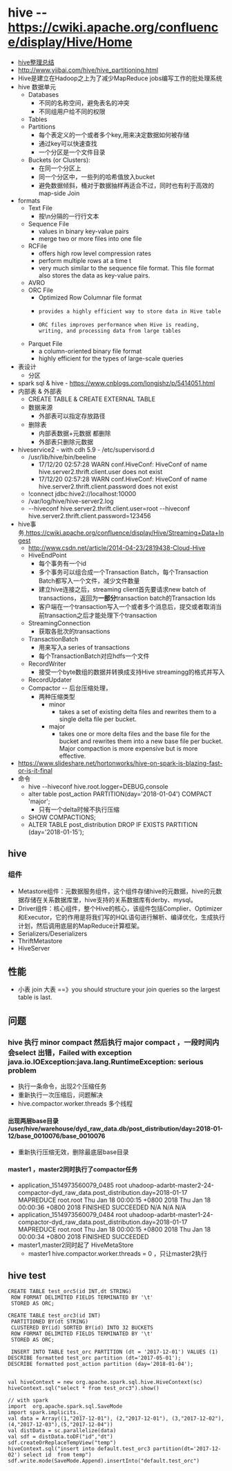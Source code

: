 #	hive -- https://cwiki.apache.org/confluence/display/Hive/Home
*   [hive整理总结](http://www.bijishequ.com/detail/566762?p=)
*   http://www.yiibai.com/hive/hive_partitioning.html
*	Hive是建立在Hadoop之上为了减少MapReduce jobs编写工作的批处理系统
*   hive 数据单元
    -   Databases
        +   不同的名称空间，避免表名的冲突
        +   不同组用户给不同的权限
    -   Tables
    -   Partitions
        +   每个表定义的一个或者多个key,用来决定数据如何被存储
        +   通过key可以快速查找
        +   一个分区是一个文件目录
    -   Buckets (or Clusters):
        +   在同一个分区上
        +   同一个分区中，一些列的哈希值放入bucket
        +   避免数据倾斜，桶对于数据抽样再适合不过，同时也有利于高效的map-side Join
*   formats
    -   Text File
        +   按\n分隔的一行行文本
    -   Sequence File
        +    values in binary key-value pairs
        +    merge two or more files into one file
    -   RCFile
        +   offers high row level compression rates
        +    perform multiple rows at a time t
        +    very much similar to the sequence file format. This file format also stores the data as key-value pairs.
    -   AVRO
    -   ORC File
        +    Optimized Row Columnar file format
        +     provides a highly efficient way to store data in Hive table
        +     ORC files improves performance when Hive is reading, writing, and processing data from large tables
    -   Parquet File
        +    a column-oriented binary file format
        +    highly efficient for the types of large-scale queries
*   表设计
	*	分区
*    spark sql & hive 
    -    https://www.cnblogs.com/longjshz/p/5414051.html
*   内部表 & 外部表
    -   CREATE  TABLE  & CREATE EXTERNAL TABLE 
    -   数据来源
        +   外部表可以指定存放路径
    -   删除表
        +   内部表数据+元数据 都删除
        +   外部表只删除元数据
*   hiveservice2  - with cdh 5.9 - /etc/supervisord.d
    -   /usr/lib/hive/bin/beeline
        +   17/12/20 02:57:28 WARN conf.HiveConf: HiveConf of name hive.server2.thrift.client.user does not exist
        +   17/12/20 02:57:28 WARN conf.HiveConf: HiveConf of name hive.server2.thrift.client.password does not exist
    -   !connect jdbc:hive2://localhost:10000
    -   /var/log/hive/hive-server2.log
    -   --hiveconf hive.server2.thrift.client.user=root  --hiveconf hive.server2.thrift.client.password=123456
*   hive事务,https://cwiki.apache.org/confluence/display/Hive/Streaming+Data+Ingest
    -   http://www.csdn.net/article/2014-04-23/2819438-Cloud-Hive
    *   HiveEndPoint
        +   每个事务有一个id
        +   多个事务可以组合成一个Transaction Batch，每个Transaction Batch都写入一个文件，减少文件数量
        +   建立hive连接之后，streaming client首先要请求new batch of transactions，返回为**一部分**transaction batch的Transaction Ids 
        +   客户端在一个transaction写入一个或者多个消息后，提交或者取消当前transaction之后才能处理下个transaction
    *   StreamingConnection
        -   获取各批次的transactions
    *   TransactionBatch
        -   用来写入a series of transactions
        -   每个TransactionBatch对应hdfs一个文件
    *   RecordWriter
        -   接受一个byte数组的数据并转换成支持Hive streamingg的格式并写入
    *   RecordUpdater
    *   Compactor -- 后台压缩处理，
        -   两种压缩类型
            +   minor
                *   takes a set of existing delta files and rewrites them to a single delta file per bucket.
            +   major
                *   takes one or more delta files and the base file for the bucket and rewrites them into a new base file per bucket.  Major compaction is more expensive but is more effective.
*   https://www.slideshare.net/hortonworks/hive-on-spark-is-blazing-fast-or-is-it-final
*   命令
    -   hive --hiveconf hive.root.logger=DEBUG,console  
    -   alter table post_action PARTITION(day='2018-01-04') COMPACT 'major';
        +   只有一个delta时候不执行压缩
    -   SHOW COMPACTIONS;
    -   ALTER TABLE post_distribution DROP IF EXISTS PARTITION (day='2018-01-15');

## hive
### 组件
*   Metastore组件：元数据服务组件，这个组件存储hive的元数据，hive的元数据存储在关系数据库里，hive支持的关系数据库有derby、mysql。
*   Driver组件：核心组件，整个Hive的核心，该组件包括Complier、Optimizer和Executor，它的作用是将我们写的HQL语句进行解析、编译优化，生成执行计划，然后调用底层的MapReduce计算框架。
*   Serializers/Deserializers
*   ThriftMetastore
*   HiveServer

## 性能
*    小表 join 大表 ==》you should structure your join queries so the largest table is last.


## 问题
###  hive 执行 minor compact 然后执行 major compact ，一段时间内会select 出错，Failed with exception java.io.IOException:java.lang.RuntimeException: serious problem 
*   执行一条命令，出现2个压缩任务
*   重新执行一次压缩后，问题解决
*   hive.compactor.worker.threads 多个线程

####  出现两层base目录 /user/hive/warehouse/dyd_raw_data.db/post_distribution/day=2018-01-12/base_0010076/base_0010076
*   重新执行压缩无效，删除最底层base目录

#### master1 ，master2同时执行了compactor任务
*    application_1514973560079_0485 root    uhadoop-adarbt-master2-24-compactor-dyd_raw_data.post_distribution.day=2018-01-17   MAPREDUCE   root.root   Thu Jan 18 00:00:15 +0800 2018  Thu Jan 18 00:00:36 +0800 2018  FINISHED    SUCCEEDED   N/A N/A N/A 
*   application_1514973560079_0484  root    uhadoop-adarbt-master1-24-compactor-dyd_raw_data.post_distribution.day=2018-01-17   MAPREDUCE   root.root   Thu Jan 18 00:00:15 +0800 2018  Thu Jan 18 00:00:34 +0800 2018  FINISHED    SUCCEEDED   
*   master1,master2同时起了 HiveMetaStore
    -   master1 hive.compactor.worker.threads = 0 ，只让master2执行



## hive test
```
CREATE TABLE test_orc5(id INT,dt STRING)
 ROW FORMAT DELIMITED FIELDS TERMINATED BY '\t'
 STORED AS ORC;

CREATE TABLE test_orc3(id INT)
 PARTITIONED BY(dt STRING)
 CLUSTERED BY(id) SORTED BY(id) INTO 32 BUCKETS
 ROW FORMAT DELIMITED FIELDS TERMINATED BY '\t'
 STORED AS ORC;

 INSERT INTO TABLE test_orc PARTITION (dt = '2017-12-01') VALUES (1)
DESCRIBE formatted test_orc partition (dt='2017-05-01');
DESCRIBE formatted post_action partition (day='2018-01-04');


val hiveContext = new org.apache.spark.sql.hive.HiveContext(sc)
hiveContext.sql("select * from test_orc3").show()

// with spark
import  org.apache.spark.sql.SaveMode
import spark.implicits._
val data = Array((1,"2017-12-01"), (2,"2017-12-01"), (3,"2017-12-02"), (4,"2017-12-03"),(5,"2017-12-04"))
val distData = sc.parallelize(data)
val sdf = distData.toDF("id","dt")
sdf.createOrReplaceTempView("temp")
hiveContext.sql("insert into default.test_orc3 partition(dt='2017-12-02') select id  from temp")
sdf.write.mode(SaveMode.Append).insertInto("default.test_orc")
```

